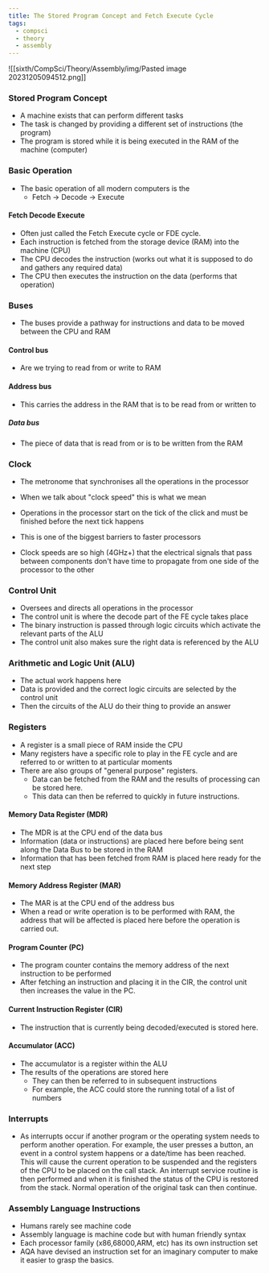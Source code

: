 ```yaml
---
title: The Stored Program Concept and Fetch Execute Cycle
tags:
  - compsci
  - theory
  - assembly
---
```

![[sixth/CompSci/Theory/Assembly/img/Pasted image 20231205094512.png]]


### Stored Program Concept

- A machine exists that can perform different tasks
- The task is changed by providing a different set of instructions (the program)
- The program is stored while it is being executed in the RAM of the machine (computer)

### Basic Operation

- The basic operation of all modern computers is the
	- Fetch -> Decode -> Execute

#### Fetch Decode Execute

- Often just called the Fetch Execute cycle or FDE cycle.
- Each instruction is fetched from the storage device (RAM) into the machine (CPU)
- The CPU decodes the instruction (works out what it is supposed to do and gathers any required data)
- The CPU then executes the instruction on the data (performs that operation)



### Buses

- The buses provide a pathway for instructions and data to be moved between the CPU and RAM

#### Control bus

- Are we trying to read from or write to RAM

#### Address bus

- This carries the address in the RAM that is to be read from or written to

##### Data bus

- The piece of data that is read from or is to be written from the RAM

### Clock

- The metronome that synchronises all the operations in the processor
- When we talk about "clock speed" this is what we mean

- Operations in the processor start on the tick of the click and must be finished before the next tick happens
- This is one of the biggest barriers to faster processors
- Clock speeds are so high (4GHz+) that the electrical signals that pass between components don't have time to propagate from one side of the processor to the other


### Control Unit

- Oversees and directs all operations in the processor
- The control unit is where the decode part of the FE cycle takes place
- The binary instruction is passed through logic circuits which activate the relevant parts of the ALU
- The control unit also makes sure the right data is referenced by the ALU


### Arithmetic and Logic Unit (ALU)

- The actual work happens here
- Data is provided and the correct logic circuits are selected by the control unit
- Then the circuits of the ALU do their thing to provide an answer


### Registers

- A register is a small piece of RAM inside the CPU
- Many registers have a specific role to play in the FE cycle and are referred to or written to at particular moments
- There are also groups of "general purpose" registers.
	- Data can be fetched from the RAM and the results of processing can be stored here.
	- This data can then be referred to quickly in future instructions.

#### Memory Data Register (MDR)

- The MDR is at the CPU end of the data bus
- Information (data or instructions) are placed here before being sent along the Data Bus to be stored in the RAM
- Information that has been fetched from RAM is placed here ready for the next step

#### Memory Address Register (MAR)

- The MAR is at the CPU end of the address bus
- When a read or write operation is to be performed with RAM, the address that will be affected is placed here before the operation is carried out.

#### Program Counter (PC)

- The program counter contains the memory address of the next instruction to be performed
- After fetching an instruction and placing it in the CIR, the control unit then increases the value in the PC.

#### Current Instruction Register (CIR)

- The instruction that is currently being decoded/executed is stored here.

#### Accumulator (ACC)

- The accumulator is a register within the ALU
- The results of the operations are stored here
	- They can then be referred to in subsequent instructions
	- For example, the ACC could store the running total of a list of numbers

### Interrupts

- As interrupts occur if another program or the operating system needs to perform another operation. For example, the user presses a button, an event in a control system happens or a date/time has been reached. This will cause the current operation to be suspended and the registers of the CPU to be placed on the call stack. An interrupt service routine is then performed and when it is finished the status of the CPU is restored from the stack. Normal operation of the original task can then continue.

### Assembly Language Instructions

- Humans rarely see machine code
- Assembly language is machine code but with human friendly syntax
- Each processor family (x86,68000,ARM, etc) has its own instruction set
- AQA have devised an instruction set for an imaginary computer to make it easier to grasp the basics.

